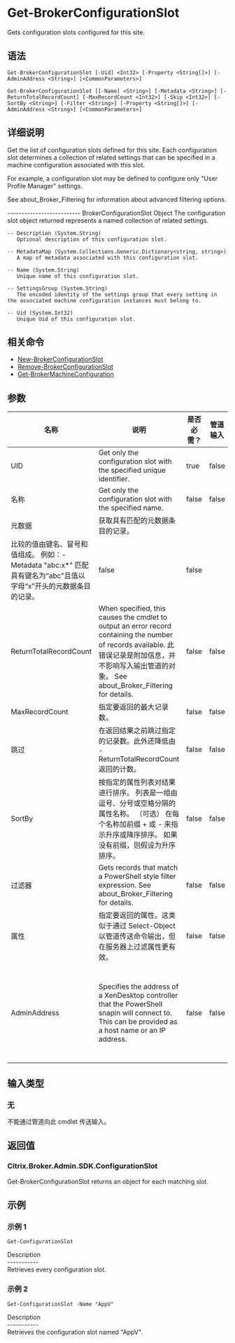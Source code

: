 # Get-BrokerConfigurationSlot

Gets configuration slots configured for this site.

## 语法

    Get-BrokerConfigurationSlot [-Uid] <Int32> [-Property <String[]>] [-AdminAddress <String>] [<CommonParameters>]
    
    Get-BrokerConfigurationSlot [[-Name] <String>] [-Metadata <String>] [-ReturnTotalRecordCount] [-MaxRecordCount <Int32>] [-Skip <Int32>] [-SortBy <String>] [-Filter <String>] [-Property <String[]>] [-AdminAddress <String>] [<CommonParameters>]
    

## 详细说明

Get the list of configuration slots defined for this site. Each configuration slot determines a collection of related settings that can be specified in a machine configuration associated with this slot.

For example, a configuration slot may be defined to configure only "User Profile Manager" settings.

See about_Broker_Filtering for information about advanced filtering options.

\---\---\---\---\---\---\---\----- BrokerConfigurationSlot Object The configuration slot object returned represents a named collection of related settings.

    -- Description (System.String)
       Optional description of this configuration slot.
    
    -- MetadataMap (System.Collections.Generic.Dictionary<string, string>)
       A map of metadata associated with this configuration slot.
    
    -- Name (System.String)
       Unique name of this configuration slot.
    
    -- SettingsGroup (System.String)
       The encoded identity of the settings group that every setting in the associated machine configuration instances must belong to.
    
    -- Uid (System.Int32)
       Unique Uid of this configuration slot.
    

## 相关命令

- [New-BrokerConfigurationSlot](New-BrokerConfigurationSlot.html)
- [Remove-BrokerConfigurationSlot](Remove-BrokerConfigurationSlot.html)
- [Get-BrokerMachineConfiguration](Get-BrokerMachineConfiguration.html)

## 参数

| 名称                     | 说明                                                                                                                                                                               | 是否必需？ | 管道输入  | 默认值                                                                                    |
| ---------------------- | -------------------------------------------------------------------------------------------------------------------------------------------------------------------------------- | ----- | ----- | -------------------------------------------------------------------------------------- |
| UID                    | Get only the configuration slot with the specified unique identifier.                                                                                                            | true  | false |                                                                                        |
| 名称                     | Get only the configuration slot with the specified name.                                                                                                                         | false | false |                                                                                        |
| 元数据                    | 获取具有匹配的元数据条目的记录。  
比较的值由键名、冒号和值组成。 例如：-Metadata "abc:x*" 匹配具有键名为“abc”且值以字母“x”开头的元数据条目的记录。                                                                                        | false | false |                                                                                        |
| ReturnTotalRecordCount | When specified, this causes the cmdlet to output an error record containing the number of records available. 此错误记录是附加信息，并不影响写入输出管道的对象。 See about_Broker_Filtering for details. | false | false | False                                                                                  |
| MaxRecordCount         | 指定要返回的最大记录数。                                                                                                                                                                     | false | false | 250                                                                                    |
| 跳过                     | 在返回结果之前跳过指定的记录数。此外还降低由 -ReturnTotalRecordCount 返回的计数。                                                                                                                            | false | false |                                                                                        |
| SortBy                 | 按指定的属性列表对结果进行排序。 列表是一组由逗号、分号或空格分隔的属性名称。 （可选） 在每个名称加前缀 + 或 - 来指示升序或降序排序。 如果没有前缀，则假设为升序排序。                                                                                         | false | false | 默认排序顺序是按名称或唯一标识符。                                                                      |
| 过滤器                    | Gets records that match a PowerShell style filter expression. See about_Broker_Filtering for details.                                                                          | false | false |                                                                                        |
| 属性                     | 指定要返回的属性。这类似于通过 Select-Object 以管道传送命令输出，但在服务器上过滤属性更有效。                                                                                                                           | false | false |                                                                                        |
| AdminAddress           | Specifies the address of a XenDesktop controller that the PowerShell snapin will connect to. This can be provided as a host name or an IP address.                               | false | false | Localhost. Once a value is provided by any cmdlet, this value will become the default. |

## 输入类型

### 无

不能通过管道向此 cmdlet 传送输入。

## 返回值

### Citrix.Broker.Admin.SDK.ConfigurationSlot

Get-BrokerConfigurationSlot returns an object for each matching slot.

## 示例

### 示例 1

    Get-ConfigurationSlot
    

Description  
\---\---\-----  
Retrieves every configuration slot.

### 示例 2

    Get-ConfigurationSlot -Name "AppV"
    

Description  
\---\---\-----  
Retrieves the configuration slot named "AppV".